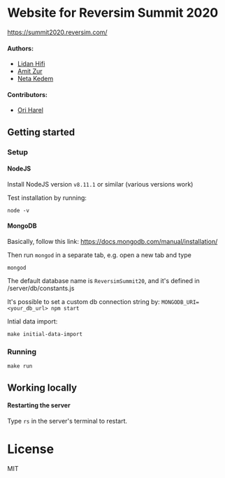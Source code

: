 # Website for Reversim Summit 2020
https://summit2020.reversim.com/

#### Authors:

* [Lidan Hifi](https://www.linkedin.com/in/lidan)
* [Amit Zur](https://github.com/amitzur)
* [Neta Kedem](https://github.com/neta-kedem)

#### Contributors:

* [Ori Harel](https://github.com/oriharel)

## Getting started

### Setup

#### NodeJS

Install NodeJS version `v8.11.1` or similar (various versions work)

Test installation by running:

    node -v

#### MongoDB

Basically, follow this link: https://docs.mongodb.com/manual/installation/

Then run `mongod` in a separate tab, e.g. open a new tab and type

    mongod

The default database name is `ReversimSummit20`, and it's defined in /server/db/constants.js

It's possible to set a custom db connection string by: `MONGODB_URI=<your_db_url> npm start`

Intial data import:

    make initial-data-import

### Running

    make run

## Working locally

#### Restarting the server
Type `rs` in the server's terminal to restart.

# License
MIT
